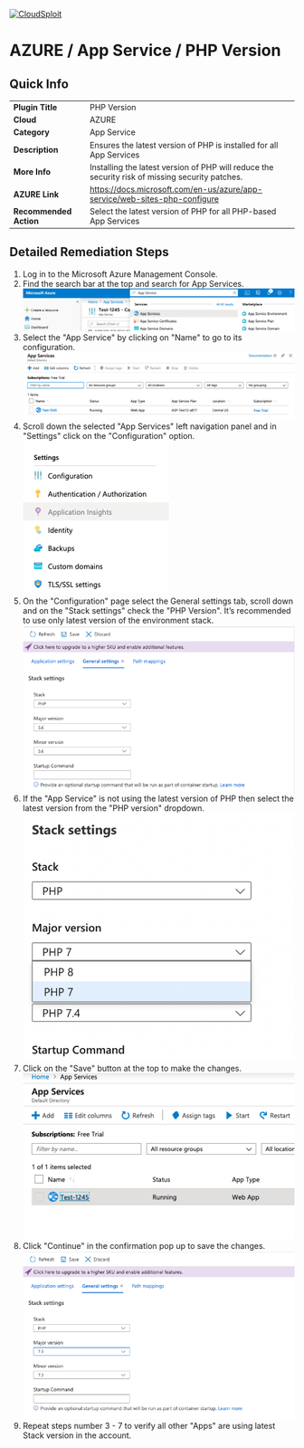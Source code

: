 [![CloudSploit](https://cloudsploit.com/img/logo-new-big-text-100.png "CloudSploit")](https://cloudsploit.com)

# AZURE / App Service / PHP Version

## Quick Info

| | |
|-|-|
| **Plugin Title** | PHP Version |
| **Cloud** | AZURE |
| **Category** | App Service |
| **Description** | Ensures the latest version of PHP is installed for all App Services |
| **More Info** | Installing the latest version of PHP will reduce the security risk of missing security patches. |
| **AZURE Link** | https://docs.microsoft.com/en-us/azure/app-service/web-sites-php-configure |
| **Recommended Action** | Select the latest version of PHP for all PHP-based App Services |

## Detailed Remediation Steps

1. Log in to the Microsoft Azure Management Console.
2. Find the search bar at the top and search for App Services. </br> <img src="/resources/azure/appservice/php-version/step2.png"/>
3. Select the "App Service" by clicking on "Name" to go to its configuration.</br> <img src="/resources/azure/appservice/php-version/step3.png"/>
4. Scroll down the selected "App Services" left navigation panel and in "Settings" click on the "Configuration" option.</br> <img src="/resources/azure/appservice/php-version/step4.png"/>
5. On the "Configuration" page select the General settings tab, scroll down and on the "Stack settings" check the "PHP Version". It’s recommended to use only latest version of the environment stack.</br> <img src="/resources/azure/appservice/php-version/step5.png"/>
6. If the "App Service" is not using the latest version of PHP then select the latest version from the "PHP version" dropdown.</br> <img src="/resources/azure/appservice/php-version/step6.png"/>
7. Click on the "Save" button at the top to make the changes.</br> <img src="/resources/azure/appservice/php-version/step7.png"/>
8. Click "Continue" in the confirmation pop up to save the changes.</br> <img src="/resources/azure/appservice/php-version/step8.png"/>
9. Repeat steps number 3 - 7 to verify all other "Apps" are using latest Stack version in the account.</br>
